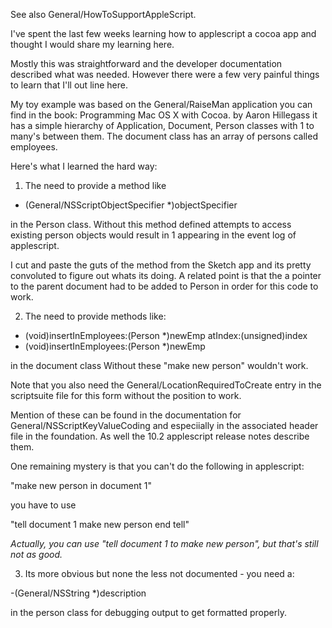 

See also General/HowToSupportAppleScript.

I've spent the last few weeks learning how to applescript a cocoa app and thought I would share my learning here.

Mostly this was straightforward and the developer documentation described what was needed.
However there were a few very painful things to learn that I'll out line here.

My toy example was based on the General/RaiseMan application you can find in the book: Programming Mac OS X with Cocoa. by Aaron Hillegass
it has a simple hierarchy of Application, Document, Person classes with 1 to many's between them.
The document class has an array of persons called employees.

Here's what I learned the hard way:

1. The need to provide a method like
    
- (General/NSScriptObjectSpecifier *)objectSpecifier

in the Person class.
Without this method defined attempts to access existing person objects would result in 
<class>1 appearing in the event log of applescript.
 
I cut and paste the guts of the method from the Sketch app and its pretty convoluted to figure out whats its doing.
A related point is that the a pointer to the parent document had to be added to Person in order for this 
code to work.

2. The need to provide methods like:
    
- (void)insertInEmployees:(Person *)newEmp atIndex:(unsigned)index
- (void)insertInEmployees:(Person *)newEmp

in the document class
Without these "make new person" wouldn't work.

Note that you also need the General/LocationRequiredToCreate entry in the scriptsuite file for this form without the position to work.

Mention of these can be found in the documentation for General/NSScriptKeyValueCoding and especiially in the associated header file in the foundation. As well the 10.2 applescript release notes describe them.

One remaining mystery is that you can't do the following in applescript:
    
"make new person in document 1"

you have to use
    
"tell document 1
	make new person
end tell"

*Actually, you can use     "tell document 1 to make new person", but that's still not as good.*

3. Its more obvious but none the less not documented -  you need a:
    
-(General/NSString *)description

in the person class for debugging output to get formatted properly.